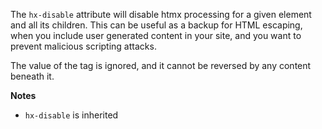 The `hx-disable` attribute will disable htmx processing for a given element and all its children. This can be useful as a backup for HTML escaping, when you include user generated content in your site, and you want to prevent malicious scripting attacks.

The value of the tag is ignored, and it cannot be reversed by any content beneath it.

**Notes**

- `hx-disable` is inherited